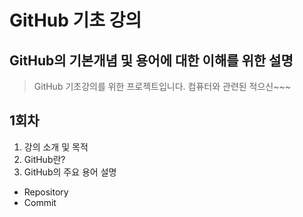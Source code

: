 # GitHub 기초 강의
## GitHub의 기본개념 및 용어에 대한 이해를 위한 설명

> GitHub 기초강의를 위한 프로젝트입니다. 컴퓨터와 관련된 적으신~~~

## 1회차
1. 강의 소개 및 목적
2. GitHub란?
3. GitHub의 주요 용어 설명
* Repository
* Commit
